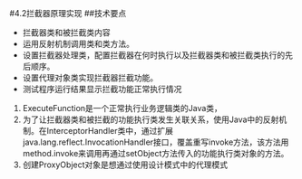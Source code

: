 #4.2拦截器原理实现
##技术要点
* 拦截器类和被拦截类内容
* 运用反射机制调用类和类方法。
* 设置拦截器处理类，配置拦截器在何时执行以及拦截器类和被拦截类执行的先后顺序。
* 设置代理对象类实现拦截器拦截功能。
* 测试程序运行结果显示拦截功能正常执行情况

1. ExecuteFunction是一个正常执行业务逻辑类的Java类，
2. 为了让拦截器类和被拦截的功能执行类发生关联关系，使用Java中的反射机制。在InterceptorHandler类中，通过扩展java.lang.reflect.InvocationHandler接口，覆盖重写invoke方法，该方法用method.invoke来调用再通过setObject方法传入的功能执行类对象的方法。
3. 创建ProxyObject对象是想通过使用设计模式中的代理模式


	
